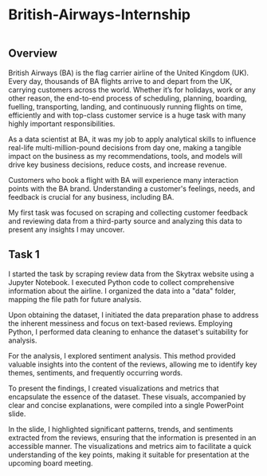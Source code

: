 # British-Airways-Internship

![]()

## Overview

British Airways (BA) is the flag carrier airline of the United Kingdom (UK). Every day, thousands of BA flights arrive to and depart from the UK, carrying customers across the world. Whether it’s for holidays, work or any other reason, the end-to-end process of scheduling, planning, boarding, fuelling, transporting, landing, and continuously running flights on time, efficiently and with top-class customer service is a huge task with many highly important responsibilities.

As a data scientist at BA, it was my job to apply analytical skills to influence real-life multi-million-pound decisions from day one, making a tangible impact on the business as my recommendations, tools, and models will drive key business decisions, reduce costs, and increase revenue.

Customers who book a flight with BA will experience many interaction points with the BA brand. Understanding a customer's feelings, needs, and feedback is crucial for any business, including BA.

My first task was focused on scraping and collecting customer feedback and reviewing data from a third-party source and analyzing this data to present any insights I may uncover.

## Task 1

I started the task by scraping review data from the Skytrax website using a Jupyter Notebook. I executed Python code to collect comprehensive information about the airline. I organized the data into a "data" folder, mapping the file path for future analysis.

Upon obtaining the dataset, I initiated the data preparation phase to address the inherent messiness and focus on text-based reviews. Employing Python, I performed data cleaning to enhance the dataset's suitability for analysis.

For the analysis, I explored sentiment analysis. This method provided valuable insights into the content of the reviews, allowing me to identify key themes, sentiments, and frequently occurring words.

To present the findings, I created visualizations and metrics that encapsulate the essence of the dataset. These visuals, accompanied by clear and concise explanations, were compiled into a single PowerPoint slide.

In the slide, I highlighted significant patterns, trends, and sentiments extracted from the reviews, ensuring that the information is presented in an accessible manner. The visualizations and metrics aim to facilitate a quick understanding of the key points, making it suitable for presentation at the upcoming board meeting.

